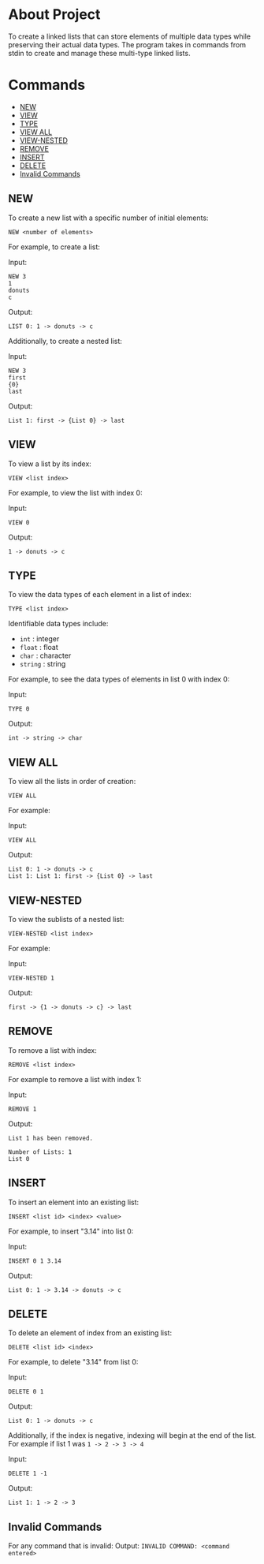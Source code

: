 # About Project
To create a linked lists that can store elements of multiple data types while preserving their actual data types. The program takes in commands from stdin to create and manage these multi-type linked lists. 

# Commands
- [NEW](#new)
- [VIEW](#view)
- [TYPE](#type)
- [VIEW ALL](#view-all)
- [VIEW-NESTED](#view-nested)
- [REMOVE](#remove)
- [INSERT](#insert)
- [DELETE](#delete)
- [Invalid Commands](#invalid-commands)


## NEW
To create a new list with a specific number of initial elements:

`NEW <number of elements>`

For example, to create a list: 

Input: 
```
NEW 3
1
donuts
c
```

Output: 
```
LIST 0: 1 -> donuts -> c
```

Additionally, to create a nested list: 

Input: 
```
NEW 3
first
{0}
last
```

Output: 
```
List 1: first -> {List 0} -> last
```

## VIEW 
To view a list by its index: 

`VIEW <list index>`

For example, to view the list with index 0: 

Input:
```
VIEW 0
```

Output: 
```
1 -> donuts -> c
```

## TYPE
To view the data types of each element in a list of index: 

`TYPE <list index>`

Identifiable data types include: 
- `int` : integer
- `float` : float
- `char` : character
- `string` : string

For example, to see the data types of elements in list 0 with index 0:

Input: 
```
TYPE 0
```

Output: 
```
int -> string -> char
```

## VIEW ALL 
To view all the lists in order of creation: 

`VIEW ALL`

For example: 

Input: 
```
VIEW ALL
```

Output: 
```
List 0: 1 -> donuts -> c
List 1: List 1: first -> {List 0} -> last
```

## VIEW-NESTED
To view the sublists of a nested list: 

`VIEW-NESTED <list index>`

For example: 

Input: 
```
VIEW-NESTED 1
```

Output:
```
first -> {1 -> donuts -> c} -> last
```

## REMOVE
To remove a list with index: 

`REMOVE <list index>`

For example to remove a list with index 1:

Input: 
```
REMOVE 1
```

Output: 
```
List 1 has been removed.

Number of Lists: 1
List 0
```

## INSERT
To insert an element into an existing list: 

`INSERT <list id> <index> <value>`

For example, to insert "3.14" into list 0:

Input: 
```
INSERT 0 1 3.14
```

Output: 
```
List 0: 1 -> 3.14 -> donuts -> c
```

## DELETE 
To delete an element of index from an existing list:

`DELETE <list id> <index>`

For example, to delete "3.14" from list 0:

Input: 
```
DELETE 0 1
```

Output:
```
List 0: 1 -> donuts -> c
```

Additionally, if the index is negative, indexing will begin at the end of the list. For example if list 1 was `1 -> 2 -> 3 -> 4`

Input: 
```
DELETE 1 -1
```

Output: 
```
List 1: 1 -> 2 -> 3
```

## Invalid Commands 
For any command that is invalid: 
Output: `INVALID COMMAND: <command entered>`

